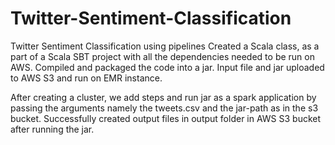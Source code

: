 # Twitter-Sentiment-Classification
Twitter Sentiment Classification using pipelines
Created a Scala class, as a part of a Scala SBT project with all the dependencies needed to be run on AWS. Compiled and packaged the code into a jar.
Input file and jar uploaded to AWS S3 and run on EMR instance.
 
After creating a cluster, we add steps and run jar as a spark application by passing the arguments namely the tweets.csv and the jar-path as in the s3 bucket.
Successfully created output files in output folder in AWS S3 bucket after running the jar.
 






